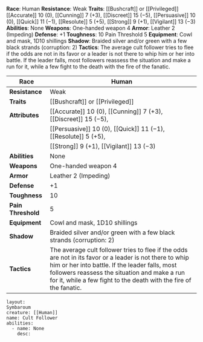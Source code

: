 **Race**: Human 
**Resistance**: Weak 
**Traits**: [[Bushcraft]] or [[Privileged]]
[[Accurate]] 10 (0), [[Cunning]] 7 (+3), [[Discreet]] 15 (−5), [[Persuasive]] 10 (0), [[Quick]] 11 (−1), [[Resolute]] 5 (+5), [[Strong]] 9 (+1), [[Vigilant]] 13 (−3) 
**Abilities**: None 
**Weapons**: One-handed weapon 4 
**Armor**: Leather 2 (Impeding) 
**Defense**: +1 
**Toughness**: 10 Pain Threshold 5 
**Equipment**: Cowl and mask, 1D10 shillings 
**Shadow**: Braided silver and/or green with a few black strands (corruption: 2) 
**Tactics**: The average cult follower tries to flee if the odds are not in its favor or a leader is not there to whip him or her into battle. If the leader falls, most followers reassess the situation and make a run for it, while a few fight to the death with the fire of the fanatic.

| **Race**           | Human                                                              |
| ------------------ | ------------------------------------------------------------------ |
| **Resistance**     | Weak                                                               |
| **Traits**         | [[Bushcraft]] or [[Privileged]]                                    |
| **Attributes**     | [[Accurate]] 10 (0), [[Cunning]] 7 (+3), [[Discreet]] 15 (−5),     |
|                    | [[Persuasive]] 10 (0), [[Quick]] 11 (−1), [[Resolute]] 5 (+5),      |
|                    | [[Strong]] 9 (+1), [[Vigilant]] 13 (−3)                            |
| **Abilities**      | None                                                               |
| **Weapons**        | One-handed weapon 4                                                |
| **Armor**          | Leather 2 (Impeding)                                               |
| **Defense**        | +1                                                                 |
| **Toughness**      | 10                                                                 |
| **Pain Threshold** | 5                                                                  |
| **Equipment**      | Cowl and mask, 1D10 shillings                                      |
| **Shadow**         | Braided silver and/or green with a few black strands (corruption: 2) |
| **Tactics**        | The average cult follower tries to flee if the odds are not in its favor or a leader is not there to whip him or her into battle. If the leader falls, most followers reassess the situation and make a run for it, while a few fight to the death with the fire of the fanatic. |

```statblock
layout:
Symbaroum
creature: [[Human]]
name: Cult Follower
abilities:
  - name: None
    desc:

```



